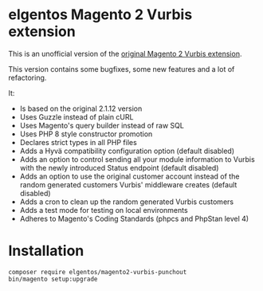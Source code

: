 # elgentos Magento 2 Vurbis extension

This is an unofficial version of the [original Magento 2 Vurbis extension](https://gitlab.com/vurbis/vurbis-interactive-magento-2.3.x-punch-out-extension).

This version contains some bugfixes, some new features and a lot of refactoring.

It:
- Is based on the original 2.1.12 version
- Uses Guzzle instead of plain cURL
- Uses Magento's query builder instead of raw SQL
- Uses PHP 8 style constructor promotion
- Declares strict types in all PHP files
- Adds a Hyvä compatibility configuration option (default disabled)
- Adds an option to control sending all your module information to Vurbis with the newly introduced Status endpoint (default disabled)
- Adds an option to use the original customer account instead of the random generated customers Vurbis' middleware creates (default disabled)
- Adds a cron to clean up the random generated Vurbis customers
- Adds a test mode for testing on local environments
- Adheres to Magento's Coding Standards (phpcs and PhpStan level 4)

# Installation

```
composer require elgentos/magento2-vurbis-punchout
bin/magento setup:upgrade
```
